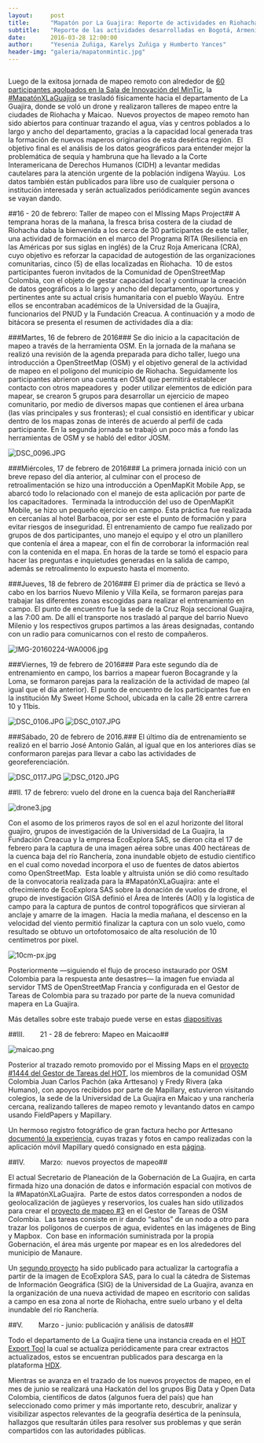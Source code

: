 ```yaml
---
layout:     post
title:      "Mapatón por La Guajira: Reporte de actividades en Riohacha y Maicao"
subtitle:   "Reporte de las actividades desarrolladas en Bogotá, Armenia y otros lugares del mundo en 20 de enero de 2016"
date:       2016-03-28 12:00:00
author:     "Yesenia Zuñiga, Karelys Zuñiga y Humberto Yances"
header-img: "galeria/mapatonmintic.jpg"
---
```


<img src="{{ site.baseurl }}/img/image04.png" align="center"  alt="">

Luego de la exitosa jornada de mapeo remoto con alrededor de [60 participantes agolpados en la Sala de Innovaci&oacute;n del MinTic](http://blog.openstreetmap.co/2016/01/22/memorias-mapaton/), la [#Mapat&oacute;nXLaGuajira](https://twitter.com/hashtag/mapatonxguajira) se traslad&oacute; f&iacute;sicamente hacia el departamento de La Guajira, donde se vol&oacute; un drone y realizaron talleres de mapeo entre la ciudades de Riohacha y Maicao. &nbsp;Nuevos proyectos de mapeo remoto han sido abiertos para continuar trazando el agua, v&iacute;as y centros poblados a lo largo y ancho del departamento, gracias a la capacidad local generada tras la formaci&oacute;n de nuevos maperos originarios de esta des&eacute;rtica regi&oacute;n. &nbsp;El objetivo final es el an&aacute;lisis de los datos geogr&aacute;ficos para entender mejor la problem&aacute;tica de sequ&iacute;a y hambruna que ha llevado a la Corte Interamericana de Derechos Humanos (CIDH) a levantar medidas cautelares para la atenci&oacute;n urgente de la poblaci&oacute;n ind&iacute;gena Way&uacute;u. &nbsp;Los datos tambi&eacute;n est&aacute;n publicados para libre uso de cualquier persona o instituci&oacute;n interesada y ser&aacute;n actualizados peri&oacute;dicamente seg&uacute;n avances se vayan dando.

##16 - 20 de febrero: Taller de mapeo con el MIssing Maps Project##
A temprana horas de la ma&ntilde;ana, la fresca brisa costera de la ciudad de Riohacha daba la bienvenida a los cerca de 30 participantes de este taller, una actividad de formaci&oacute;n en el marco del Programa RITA (Resiliencia en las Am&eacute;ricas por sus siglas en ingl&eacute;s) de la Cruz Roja Americana (CRA), cuyo objetivo es reforzar la capacidad de autogesti&oacute;n de las organizaciones comunitarias, cinco (5) de ellas localizadas en Riohacha. &nbsp;10 de estos participantes fueron invitados de la Comunidad de OpenStreetMap Colombia, con el objeto de gestar capacidad local y continuar la creaci&oacute;n de datos geogr&aacute;ficos a lo largo y ancho del departamento, oportunos y pertinentes ante su actual crisis humanitaria con el pueblo Way&uacute;u. &nbsp;Entre ellos se encontraban acad&eacute;micos de la Universidad de la Guajira, funcionarios del PNUD y la Fundaci&oacute;n Creacua. A continuaci&oacute;n y a modo de bit&aacute;cora se presenta el resumen de actividades d&iacute;a a d&iacute;a:


###Martes, 16 de febrero de 2016###
Se dio inicio a la capacitaci&oacute;n de mapeo a trav&eacute;s de la herramienta OSM. En la jornada de la ma&ntilde;ana se realiz&oacute; una revisi&oacute;n de la agenda preparada para dicho taller, luego una introducci&oacute;n a OpenStreetMap (OSM) y el objetivo general de la actividad de mapeo en el pol&iacute;gono del municipio de Riohacha. Seguidamente los participantes abrieron una cuenta en OSM que permitir&aacute; establecer contacto con otros mapeadores y &nbsp;poder utilizar elementos de edici&oacute;n para mapear, se crearon 5 grupos para desarrollar un ejercicio de mapeo comunitario, por medio de diversos mapas que contienen el &aacute;rea urbana (las v&iacute;as principales y sus fronteras); el cual consisti&oacute; en identificar y ubicar dentro de los mapas zonas de inter&eacute;s de acuerdo al perfil de cada participante. En la segunda jornada se trabaj&oacute; un poco m&aacute;s a fondo las herramientas de OSM y se habl&oacute; del editor JOSM.

<img alt="DSC_0096.JPG" src="img/image05.jpg">

###Mi&eacute;rcoles, 17 de febrero de 2016###
La primera jornada inici&oacute; con un breve repaso del d&iacute;a anterior, al culminar con el proceso de retroalimentaci&oacute;n se hizo una introducci&oacute;n a OpenMapKit Mobile App, se abarc&oacute; todo lo relacionado con el manejo de esta aplicaci&oacute;n por parte de los capacitadores. &nbsp;Terminada la introducci&oacute;n del uso de OpenMapKit Mobile, se hizo un peque&ntilde;o ejercicio en campo. Esta pr&aacute;ctica fue realizada en cercan&iacute;as al hotel Barbacoa, por ser este el punto de formaci&oacute;n y para evitar riesgos de inseguridad. El entrenamiento de campo fue realizado por grupos de dos participantes, uno manejo el equipo y el otro un planillero que conten&iacute;a el &aacute;rea a mapear, con el fin de corroborar la informaci&oacute;n real con la contenida en el mapa. En horas de la tarde se tom&oacute; el espacio para hacer las preguntas e inquietudes generadas en la salida de campo, adem&aacute;s se retroalimento lo expuesto hasta el momento.


###Jueves, 18 de febrero de 2016###
El primer d&iacute;a de pr&aacute;ctica se llev&oacute; a cabo en los barrios Nuevo Milenio y Villa Keila, se formaron parejas para trabajar las diferentes zonas escogidas para realizar el entrenamiento en campo. El punto de encuentro fue la sede de la Cruz Roja seccional Guajira, a las 7:00 am. De all&iacute; el transporte nos traslad&oacute; al parque del barrio Nuevo Milenio y los respectivos grupos partimos a las &aacute;reas designadas, contando con un radio para comunicarnos con el resto de compa&ntilde;eros.

<img alt="IMG-20160224-WA0006.jpg" src="img/image03.jpg" >

###Viernes, 19 de febrero de 2016###
Para este segundo d&iacute;a de entrenamiento en campo, los barrios a mapear fueron Bocagrande y la Loma, se formaron parejas para la realizaci&oacute;n de la actividad de mapeo (al igual que el d&iacute;a anterior). El punto de encuentro de los participantes fue en la instituci&oacute;n My Sweet Home School, ubicada en la calle 28 entre carrera 10 y 11bis.

<img alt="DSC_0106.JPG" src="img/image06.jpg">
<img alt="DSC_0107.JPG" src="img/image01.jpg">

###S&aacute;bado, 20 de febrero de 2016.###
El &uacute;ltimo d&iacute;a de entrenamiento se realiz&oacute; en el barrio Jos&eacute; Antonio Gal&aacute;n, al igual que en los anteriores d&iacute;as se conformaron parejas para llevar a cabo las actividades de georeferenciaci&oacute;n.

<img alt="DSC_0117.JPG" src="img/image09.jpg">
<img alt="DSC_0120.JPG" src="img/image07.jpg">

##II.  17 de febrero: vuelo del drone en la cuenca baja del Rancher&iacute;a##

<img alt="drone3.jpg" src="img/image02.jpg">

Con el asomo de los primeros rayos de sol en el azul horizonte del litoral guajiro, grupos de investigaci&oacute;n de la Universidad de La Guajira, la Fundaci&oacute;n Creacua y la empresa EcoExplora SAS, se dieron cita el 17 de febrero para la captura de una imagen a&eacute;rea sobre unas 400 hect&aacute;reas de la cuenca baja del r&iacute;o Rancher&iacute;a, zona inundable objeto de estudio cient&iacute;fico en el cual como novedad incorpora el uso de fuentes de datos abiertos como OpenStreetMap. &nbsp;Esta loable y altruista uni&oacute;n se di&oacute; como resultado de la convocatoria realizada para la #Mapat&oacute;nXLaGuajira: ante el ofrecimiento de EcoExplora SAS sobre la donaci&oacute;n de vuelos de drone, el grupo de investigaci&oacute;n GISA defini&oacute; el &Aacute;rea de Inter&eacute;s (AOI) y la log&iacute;stica de campo para la captura de puntos de control topogr&aacute;ficos que sirvieran al anclaje y amarre de la imagen. &nbsp;Hacia la media ma&ntilde;ana, el descenso en la velocidad del viento permiti&oacute; finalizar la captura con un solo vuelo, como resultado se obtuvo un ortofotomosaico de alta resoluci&oacute;n de 10 cent&iacute;metros por pixel.

<img alt="10cm-px.jpg" src="img/image00.jpg">

Posteriormente &mdash;siguiendo el flujo de proceso instaurado por OSM Colombia para la respuesta ante desastres&mdash; la imagen fue enviada al servidor TMS de OpenStreetMap Francia y configurada en el Gestor de Tareas de Colombia para su trazado por parte de la nueva comunidad mapera en La Guajira.

M&aacute;s detalles sobre este trabajo puede verse en estas [diapositivas](https://drive.google.com/file/d/0BzA7s2FhqVSXeGppTWZRR08tQ0E/view)

##III.&nbsp;&nbsp;&nbsp;&nbsp;&nbsp;&nbsp;&nbsp;&nbsp;21 - 28 de febrero: Mapeo en Maicao##

<img alt="maicao.png" src="img/image08.png">

Posterior al trazado remoto promovido por el Missing Maps en el [proyecto #1444 del Gestor de Tareas del HOT](http://tasks.hotosm.org/project/1444), los miembros de la comunidad OSM Colombia Juan Carlos Pach&oacute;n (aka Arttesano) y Fredy Rivera (aka Humano), con apoyos recibidos por parte de Mapillary, estuvieron visitando colegios, la sede de la Universidad de La Guajira en Maicao y una rancher&iacute;a cercana, realizando talleres de mapeo remoto y levantando datos en campo usando FieldPapers y Mapillary.

Un hermoso registro fotogr&aacute;fico de gran factura hecho por Arttesano [document&oacute; la experiencia](https://m.flickr.com/#/photos/arttesano/sets/72157663059443924/), cuyas trazas y fotos en campo realizadas con la aplicaci&oacute;n m&oacute;vil Mapillary qued&oacute; consignado en esta [p&aacute;gina](http://www.mapillary.com/map/im/aF_GjyRRovl6IpbNXju7aw/photo).

##IV.&nbsp;&nbsp;&nbsp;&nbsp;&nbsp;&nbsp;&nbsp;&nbsp;Marzo: &nbsp;nuevos proyectos de mapeo##

El actual Secretario de Planeaci&oacute;n de la Gobernaci&oacute;n de La Guajira, en carta firmada hizo una donaci&oacute;n de datos e informaci&oacute;n espacial con motivos de la #Mapat&oacute;nXLaGuajira. &nbsp;Parte de estos datos corresponden a nodos de geolocalizaci&oacute;n de jag&uuml;eyes y reservorios, los cuales han sido utilizados para crear el [proyecto de mapeo #3](http://tareas.openstreetmap.co/project/3) en el Gestor de Tareas de OSM Colombia. &nbsp;Las tareas consiste en ir dando &ldquo;saltos&rdquo; de un nodo a otro para trazar los pol&iacute;gonos de cuerpos de agua, evidentes en las im&aacute;genes de Bing y Mapbox. &nbsp;Con base en informaci&oacute;n suministrada por la propia Gobernaci&oacute;n, el &aacute;rea m&aacute;s urgente por mapear es en los alrededores del municipio de Manaure.

Un [segundo proyecto](http://tareas.openstreetmap.co/project/5) ha sido publicado para actualizar la cartograf&iacute;a a partir de la imagen de EcoExplora SAS, para lo cual la c&aacute;tedra de Sistemas de Informaci&oacute;n Geogr&aacute;fica (SIG) de la Universidad de La Guajira, avanza en la organizaci&oacute;n de una nueva actividad de mapeo en escritorio con salidas a campo en esa zona al norte de Riohacha, entre suelo urbano y el delta inundable del r&iacute;o Rancher&iacute;a.

##V.&nbsp;&nbsp;&nbsp;&nbsp;&nbsp;&nbsp;&nbsp;&nbsp;Marzo - junio: publicaci&oacute;n y an&aacute;lisis de datos##

Todo el departamento de La Guajira tiene una instancia creada en el [HOT Export Tool](http://export.hotosm.org/es/exports/40624a90-7439-463a-8a3c-b9c60b5ec895/) la cual se actualiza peri&oacute;dicamente para crear extractos actualizados, estos se encuentran publicados para descarga en la plataforma [HDX](https://data.hdx.rwlabs.org/dataset/la-guajira-colombia).

Mientras se avanza en el trazado de los nuevos proyectos de mapeo, en el mes de junio se realizar&aacute; una Hackat&oacute;n del los grupos Big Data y Open Data Colombia, cient&iacute;ficos de datos (algunos fuera del pa&iacute;s) que han seleccionado como primer y m&aacute;s importante reto, descubrir, analizar y visibilizar aspectos relevantes de la geograf&iacute;a des&eacute;rtica de la pen&iacute;nsula, hallazgos que resultar&aacute;n &uacute;tiles para resolver sus problemas y que ser&aacute;n compartidos con las autoridades p&uacute;blicas.

